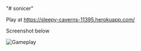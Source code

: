 "# sonicer" 

Play at https://sleepy-caverns-11395.herokuapp.com/

Screenshot below 

![Gameplay](github.com/spencer0/sonicer/gamepic.PNG)
